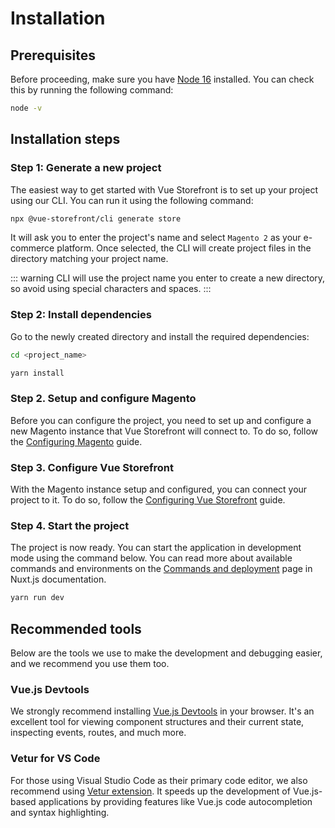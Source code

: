 # Installation

## Prerequisites

Before proceeding, make sure you have [Node 16](https://nodejs.org/en/) installed. You can check this by running the following command:

```bash
node -v
```

## Installation steps

### Step 1: Generate a new project

The easiest way to get started with Vue Storefront is to set up your project using our CLI. You can run it using the following command:

```bash
npx @vue-storefront/cli generate store
```

It will ask you to enter the project's name and select `Magento 2` as your e-commerce platform. Once selected, the CLI will create project files in the directory matching your project name.

::: warning
CLI will use the project name you enter to create a new directory, so avoid using special characters and spaces.
:::

### Step 2: Install dependencies

Go to the newly created directory and install the required dependencies:

```bash
cd <project_name>

yarn install
```

### Step 2. Setup and configure Magento

Before you can configure the project, you need to set up and configure a new Magento instance that Vue Storefront will connect to. To do so, follow the [Configuring Magento](./configure-magento.html) guide.

### Step 3. Configure Vue Storefront

With the Magento instance setup and configured, you can connect your project to it. To do so, follow the [Configuring Vue Storefront](./configure-integration.html) guide.

### Step 4. Start the project

The project is now ready. You can start the application in development mode using the command below. You can read more about available commands and environments on the [Commands and deployment](https://nuxtjs.org/docs/2.x/get-started/commands/) page in Nuxt.js documentation.

```bash
yarn run dev
```

## Recommended tools

Below are the tools we use to make the development and debugging easier, and we recommend you use them too.

### Vue.js Devtools

We strongly recommend installing [Vue.js Devtools](https://devtools.vuejs.org/guide/installation.html) in your browser. It's an excellent tool for viewing component structures and their current state, inspecting events, routes, and much more.

### Vetur for VS Code

For those using Visual Studio Code as their primary code editor, we also recommend using [Vetur extension](https://marketplace.visualstudio.com/items?itemName=octref.vetur).
It speeds up the development of Vue.js-based applications by providing features like Vue.js code autocompletion and syntax highlighting.
